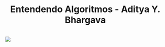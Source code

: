 <p align="center">
  <h1 align="center">Entendendo Algoritmos - Aditya Y. Bhargava</h1></br>
  <img src="https://raw.githubusercontent.com/godoineto/books-exercises/entendendo-agoritmos/main/cover.jpeg"/>
</p>

